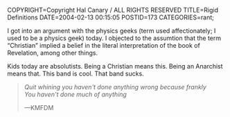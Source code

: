 COPYRIGHT=Copyright Hal Canary / ALL RIGHTS RESERVED
TITLE=Rigid Definitions
DATE=2004-02-13 00:15:05
POSTID=173
CATEGORIES=rant;

I got into an argument with the physics geeks (term used affectionately; I used to be a physics geek) today. I objected to the assumtion that the term “Christian” implied a belief in the literal interpretation of the book of Revelation, among other things.

Kids today are absolutists. Being a Christian means this. Being an Anarchist means that. This band is cool. That band sucks.

> _Quit whining you haven't done anything wrong because frankly  
> You haven't done much of anything_
> 
> —KMFDM
